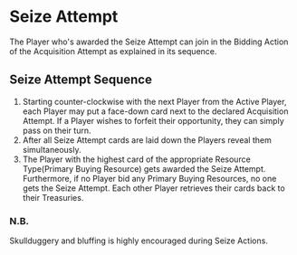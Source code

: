 # Seize Attempt

The Player who's awarded the Seize Attempt can join in the Bidding Action of the Acquisition Attempt as explained in its sequence.

## Seize Attempt Sequence

1. Starting counter-clockwise with the next Player from the Active Player, each Player may put a face-down card next to the declared Acquisition Attempt. If a Player wishes to forfeit their opportunity, they can simply pass on their turn.
2. After all Seize Attempt cards are laid down the Players reveal them simultaneously.
3. The Player with the highest card of the appropriate Resource Type(Primary Buying Resource) gets awarded the Seize Attempt. Furthermore, if no Player bid any Primary Buying Resources, no one gets the Seize Attempt. Each other Player retrieves their cards back to their Treasuries.

### N.B.

Skullduggery and bluffing is highly encouraged during Seize Actions.
